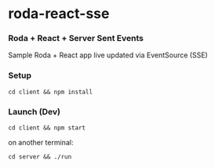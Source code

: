 # roda-react-sse

### Roda + React + Server Sent Events

Sample Roda + React app live updated via EventSource (SSE)


### Setup

```
cd client && npm install
```

### Launch (Dev)

```
cd client && npm start
```

on another terminal:

```
cd server && ./run
```
